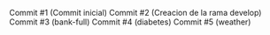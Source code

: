 Commit #1 (Commit inicial)
Commit #2 (Creacion de la rama develop)
Commit #3 (bank-full)
Commit #4 (diabetes)
Commit #5 (weather)